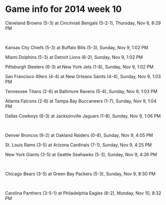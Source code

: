 # Game info for 2014 week 10

Cleveland Browns (5-3) at Cincinnati Bengals (5-2-1), Thursday, Nov 6, 8:29 PM


<br/>

Kansas City Chiefs (5-3) at Buffalo Bills (5-3), Sunday, Nov 9, 1:02 PM

Miami Dolphins (5-3) at Detroit Lions (6-2), Sunday, Nov 9, 1:02 PM

Pittsburgh Steelers (6-3) at New York Jets (1-8), Sunday, Nov 9, 1:02 PM

San Francisco 49ers (4-4) at New Orleans Saints (4-4), Sunday, Nov 9, 1:03 PM

Tennessee Titans (2-6) at Baltimore Ravens (5-4), Sunday, Nov 9, 1:03 PM

Atlanta Falcons (2-6) at Tampa Bay Buccaneers (1-7), Sunday, Nov 9, 1:04 PM

Dallas Cowboys (6-3) at Jacksonville Jaguars (1-8), Sunday, Nov 9, 1:06 PM


<br/>

Denver Broncos (6-2) at Oakland Raiders (0-8), Sunday, Nov 9, 4:05 PM

St. Louis Rams (3-5) at Arizona Cardinals (7-1), Sunday, Nov 9, 4:25 PM

New York Giants (3-5) at Seattle Seahawks (5-3), Sunday, Nov 9, 4:26 PM


<br/>

Chicago Bears (3-5) at Green Bay Packers (5-3), Sunday, Nov 9, 8:30 PM


<br/>

Carolina Panthers (3-5-1) at Philadelphia Eagles (6-2), Monday, Nov 10, 8:32 PM

